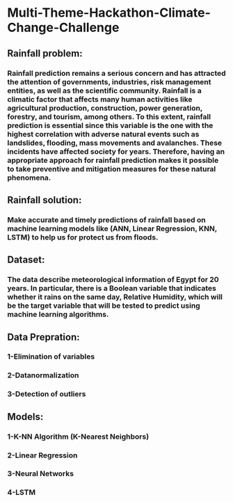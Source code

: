 # Multi-Theme-Hackathon-Climate-Change-Challenge

## Rainfall problem:
### Rainfall prediction remains a serious concern and has attracted the attention of governments, industries, risk management entities, as well as the scientific community. Rainfall is  a climatic factor that affects many human activities like agricultural production, construction, power generation, forestry, and tourism, among others. To this extent, rainfall  prediction is essential since this variable is the one with the highest correlation with adverse natural events such as landslides, flooding, mass movements and avalanches. These  incidents have affected society for years. Therefore, having an appropriate approach for rainfall prediction makes it possible to take preventive and mitigation measures for these natural phenomena.

## Rainfall solution:
### Make accurate and timely predictions of rainfall based on machine learning models like (ANN, Linear Regression, KNN, LSTM) to help us for protect us from floods.

## Dataset:
### The data describe meteorological information of Egypt for 20 years. In particular, there is a Boolean variable that indicates whether it rains on the same day, Relative Humidity,  which will be the target variable that will be tested to predict using machine learning algorithms.

## Data Prepration:
### 1-Elimination of variables
###   2-Datanormalization
###   3-Detection of outliers
## Models:
###      1-K-NN Algorithm (K-Nearest Neighbors)
###        2-Linear Regression
###       3-Neural Networks
###       4-LSTM



